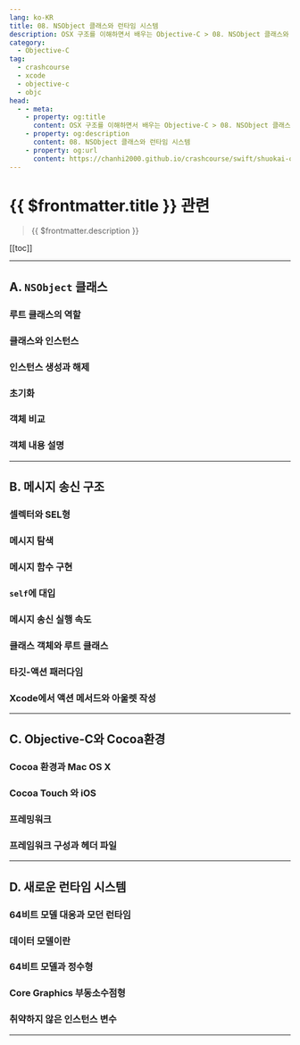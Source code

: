 ```yaml
---
lang: ko-KR
title: 08. NSObject 클래스와 런타임 시스템
description: OSX 구조를 이해하면서 배우는 Objective-C > 08. NSObject 클래스와 런타임 시스템
category:
  - Objective-C
tag: 
  - crashcourse
  - xcode
  - objective-c
  - objc
head:
  - - meta:
    - property: og:title
      content: OSX 구조를 이해하면서 배우는 Objective-C > 08. NSObject 클래스와 런타임 시스템
    - property: og:description
      content: 08. NSObject 클래스와 런타임 시스템
    - property: og:url
      content: https://chanhi2000.github.io/crashcourse/swift/shuokai-objc/08.html
---
```


# {{ $frontmatter.title }} 관련

> {{ $frontmatter.description }}

[[toc]]

---

## A. `NSObject` 클래스

### 루트 클래스의 역할

### 클래스와 인스턴스

### 인스턴스 생성과 해제

### 초기화

### 객체 비교

### 객체 내용 설명

---

## B. 메시지 송신 구조

### 셀렉터와 SEL형

### 메시지 탐색

### 메시지 함수 구현

### `self`에 대입

### 메시지 송신 실행 속도

### 클래스 객체와 루트 클래스

### 타깃-액션 패러다임

### Xcode에서 액션 메서드와 아울렛 작성

---

## C. Objective-C와 Cocoa환경

### Cocoa 환경과 Mac OS X

### Cocoa Touch 와 iOS

### 프레밍워크

### 프레임워크 구성과 헤더 파일

---

## D. 새로운 런타임 시스템

### 64비트 모델 대응과 모던 런타임

### 데이터 모델이란

### 64비트 모델과 정수형

### Core Graphics 부동소수점형

### 취약하지 않은 인스턴스 변수

---

<TagLinks />